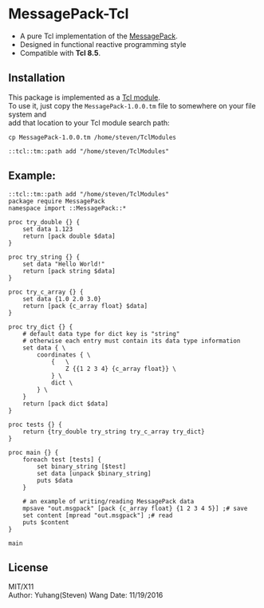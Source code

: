 # MessagePack-Tcl
* A pure Tcl implementation of the [MessagePack](http://msgpack.org/index.html).  
* Designed in functional reactive programming style  
* Compatible with **Tcl 8.5**.

## Installation
This package is implemented as a [Tcl module](https://www.tcl.tk/man/tcl/TclCmd/tm.htm).  
To use it, just copy the `MessagePack-1.0.0.tm` file to somewhere on your file system and  
add that location to your Tcl module search path:
```{bash}
cp MessagePack-1.0.0.tm /home/steven/TclModules
```

```{tcl}
::tcl::tm::path add "/home/steven/TclModules"
```


## Example:
```{tcl}
::tcl::tm::path add "/home/steven/TclModules"
package require MessagePack
namespace import ::MessagePack::*

proc try_double {} {
    set data 1.123
    return [pack double $data]
}

proc try_string {} {
    set data "Hello World!"
    return [pack string $data]
}

proc try_c_array {} {
    set data {1.0 2.0 3.0}
    return [pack {c_array float} $data]
}

proc try_dict {} {
    # default data type for dict key is "string"
    # otherwise each entry must contain its data type information
    set data { \
        coordinates { \
            {   \
                Z {{1 2 3 4} {c_array float}} \
            } \
            dict \
        } \
    }
    return [pack dict $data]
}

proc tests {} {
    return {try_double try_string try_c_array try_dict}
}

proc main {} {
    foreach test [tests] {
        set binary_string [$test]
        set data [unpack $binary_string]
        puts $data
    }

    # an example of writing/reading MessagePack data
    mpsave "out.msgpack" [pack {c_array float} {1 2 3 4 5}] ;# save
    set content [mpread "out.msgpack"] ;# read
    puts $content
}

main
```

## License
MIT/X11  
Author: Yuhang(Steven) Wang
Date: 11/19/2016


